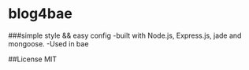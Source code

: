 blog4bae
===
###simple style && easy config
-built with Node.js, Express.js, jade and mongoose.
-Used in bae

##License
MIT